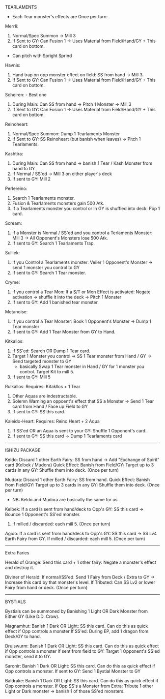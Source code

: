 TEARLAMENTS
 - Each Tear monster's effects are Once per turn: 

Merrli:
1) Normal/Spec Summon -> Mill 3
2) If Sent to GY: Can Fusion 1 -> Uses Material from Field/Hand/GY + This card on bottom. 
 - Can pitch with Spright Sprind

Havnis:
1) Hand trap on opp monster effect on field: SS from hand -> Mill 3.
2) If Sent to GY: Can Fusion 1 -> Uses Material from Field/Hand/GY + This card on bottom.

Scheiren: - Best one
1) During Main: Can SS from hand -> Pitch 1 Monster -> Mill 3
2) If Sent to GY: Can Fusion 1 -> Uses Material from Field/Hand/GY + This card on bottom.

Reinoheart:
1) Normal/Spec Summon: Dump 1 Tearlaments Monster
2) If Sent to GY: SS Reinoheart (but banish when leaves) -> Pitch 1 Tearlaments.

Kashtira:
1) During Main: Can SS from hand -> banish 1 Tear / Kash Monster from hand to GY 
2) If Normal / SS'ed -> Mill 3 on either player's deck
3) If sent to GY: Mill 2

Perlereino: 
1) Search 1 Tearlaments monster.
2) Fusion & Tearlaments monsters gain 500 Atk.
3) If a Tearlaments monster you control or in GY is shuffled into deck: Pop 1 card.

Scream:
1) If a Monster is Normal / SS'ed and you control a Terlaments Monster: Mill 3 -> All Opponent's Monsters lose 500 Atk.
2) If sent to GY: Search 1 Tearlaments Trap.

Sulliek:
1) If you Control a Tearlaments monster: Veiler 1 Opponent's Monster -> send 1 monster you control to GY
2) If sent to GY: Search 1 Tear monster.

Cryme:
1) If you control a Tear Mon: If a S/T or Mon Effect is activated: Negate activation -> shuffle it into the deck -> Pitch 1 Monster
2) If sent to GY: Add 1 banished tear monster. 

Metanoise:
1) If you control a Tear Monster: Book 1 Opponent's Monster -> Dump 1 Tear monster
2) If sent to GY: Add 1 Tear Monster from GY to Hand.

Kitkallos:
1) If SS'ed: Search OR Dump 1 Tear card.
2) Target 1 Monster you control -> SS 1 Tear monster from Hand / GY -> Send targeted monster to GY
   - basically Swap 1 Tear monster in Hand / GY for 1 monster you control. Target Kit to mill 5.
3) If sent to GY: Mill 5

Rulkallos:
Requires: Kitakllos + 1 Tear
1) Other Aquas are indestructable.
2) Solemn Warning an oppoent's effect that SS a Monster -> Send 1 Tear card from Hand / Face up Field to GY
3) If sent to GY: SS this card.

Kaleido-Heart:
Requires: Reino Heart + 2 Aqua

1) If SS'ed OR an Aqua is sent to your GY: Shuffle 1 Opponent's card. 
2) If sent to GY: SS this card -> Dump 1 Tearlaments card

-----------------------------------------------------
ISHIZU PACKAGE

Keldo:
Discard 1 other Earth Fairy: SS from hand -> Add "Exchange of Spirit" card (Kelbek / Mudora) 
Quick Effect: Banish from Field/GY: Target up to 3 cards in any GY: Shuffle them into deck. (Once per turn)

Mudora:
Discard 1 other Earth Fairy: SS from hand.
Quick Effect: Banish from Field/GY: Target up to 3 cards in any GY: Shuffle them into deck. (Once per turn)

 - NB: Keldo and Mudora are basically the same for us.

Kelbek:
If a card is sent from hand/deck to Opp's GY: SS this card -> Bounce 1 Opponent's SS'ed monster.
1) If milled / discarded: each mill 5. (Once per turn)

Agido:
If a card is sent from hand/deck to Opp's GY: SS this card -> SS Lv4 Earth Fairy from GY.
If milled / discarded: each mill 5. (Once per turn)

-------------------------------------------------------
Extra Faries

Herald of Orange:
Send this card + 1 other fairy: Negate a monster's effect and destroy it.

Diviner of Herald:
If normal/SS'ed: Send 1 Fairy from Deck / Extra to GY -> Increase this card by that monster's level. 
If Tributed: Can SS Lv2 or lower Fairy from hand or deck. (Once per turn)


-----------------------------------------------------
BYSTIALS

Bystials can be summoned by Banishing 1 Light OR Dark Monster from Either GY (Like D.D. Crow).

Magnamhut:
Banish 1 Dark OR Light: SS this card. Can do this as quick effect if Opp controls a monster
If SS'ed: During EP, add 1 dragon from Deck/GY to hand.

Druiswurm:
Banish 1 Dark OR Light: SS this card. Can do this as quick effect if Opp controls a monster
If sent from field to GY: Target 1 Opponent's SS'ed monster, send it to GY. 

Saronir:
Banish 1 Dark OR Light: SS this card. Can do this as quick effect if Opp controls a monster.
If sent to GY: Send 1 Bystial Monster to GY

Baldrake:
Banish 1 Dark OR Light: SS this card. Can do this as quick effect if Opp controls a monster.
If Opp SS's a Monster from Extra: Tribute 1 other Light or Dark monster -> banish 1 of those SS'ed monsters.


